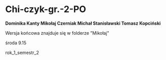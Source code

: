 # Chi-czyk-gr.-2-PO

<b>
Dominika Kanty
Mikołaj Czerniak
Michał Stanisławski
Tomasz Kopciński
</b>

Wersja końcowa znajduje się w folderze "Mikołaj"

środa 9.15

rok_1_semestr_2
